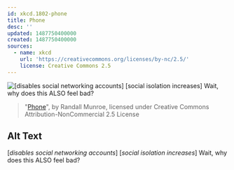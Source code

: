 ```yaml
---
id: xkcd.1802-phone
title: Phone
desc: ''
updated: 1487750400000
created: 1487750400000
sources:
  - name: xkcd
    url: 'https://creativecommons.org/licenses/by-nc/2.5/'
    license: Creative Commons 2.5
---
```

![\[*disables social networking accounts*\] [*social isolation increases*] Wait, why does this ALSO feel bad?](https://imgs.xkcd.com/comics/phone.png)
> "[Phone](https://xkcd.com/1802/)", by Randall Munroe, licensed under Creative Commons Attribution-NonCommercial 2.5 License

## Alt Text
\[*disables social networking accounts*\] [*social isolation increases*] Wait, why does this ALSO feel bad?

